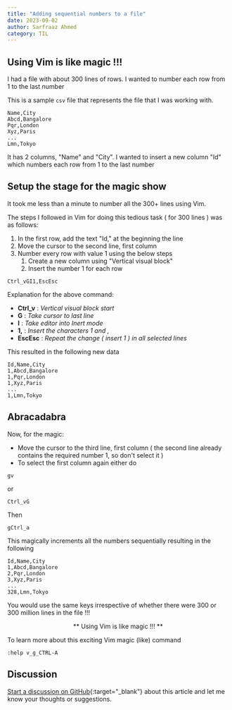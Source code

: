 ```yaml
---
title: "Adding sequential numbers to a file"
date: 2023-09-02
author: Sarfraaz Ahmed
category: TIL
---
```


## Using Vim is like magic !!!

I had a file with about 300 lines of rows. I wanted to number each row from 1 to the last number

This is a sample `csv` file that represents the file that I was working with.

```csv
Name,City
Abcd,Bangalore
Pqr,London
Xyz,Paris
...
Lmn,Tokyo
```

It has 2 columns, "Name" and "City". I wanted to insert a new column "Id" which numbers each row from 1 to the last number

## Setup the stage for the magic show

It took me less than a minute to number all the 300+ lines using Vim.

The steps I followed in Vim for doing this tedious task ( for 300 lines ) was as follows:

1. In the first row, add the text "Id," at the beginning the line
1. Move the cursor to the second line, first column
1. Number every row with value 1 using the below steps
    1. Create a new column using "Vertical visual block"
    2. Insert the number 1 for each row

```vim
Ctrl_vGI1,EscEsc
```

Explanation for the above command:
- **Ctrl_v** : _Vertical visual block start_
- **G** : _Take cursor to last line_
- **I** : _Take editor into Inert mode_
- **1,** : _Insert the characters 1 and ,_
- **EscEsc** : _Repeat the change ( insert 1 ) in all selected lines_

This resulted in the following new data

```csv
Id,Name,City
1,Abcd,Bangalore
1,Pqr,London
1,Xyz,Paris
...
1,Lmn,Tokyo
```

## Abracadabra

Now, for the magic:

- Move the cursor to the third line, first column ( the second line already contains the required number 1, so don't select it )
- To select the first column again either do

```vim
gv
```

or

```vim
Ctrl_vG
```

Then

```vim
gCtrl_a
```

This magically increments all the numbers sequentially resulting in the following

```csv
Id,Name,City
1,Abcd,Bangalore
2,Pqr,London
3,Xyz,Paris
...
328,Lmn,Tokyo
```

You would use the same keys irrespective of whether there were 300 or 300 million lines in the file !!!

<div align=center> 
** Using Vim is like magic !!! ** 
</div>

To learn more about this exciting Vim magic (like) command

```vim
:help v_g_CTRL-A
```

## Discussion

[Start a discussion on GitHub](https://github.com/asarfraaz/share2learn/discussions/new/choose){:target="_blank"} about this article and let me know your thoughts or suggestions.


